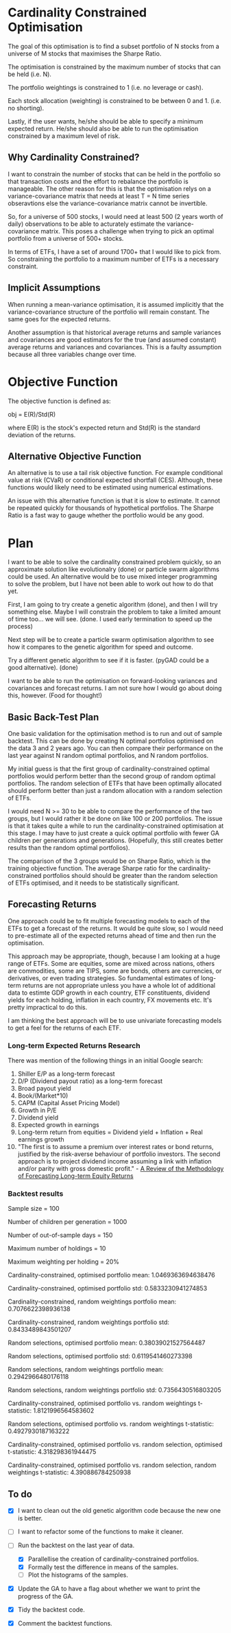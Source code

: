 # Cardinality Constrained Optimisation

The goal of this optimisation is to find a subset portfolio of N stocks from a universe of M stocks that maximises the Sharpe Ratio. 

The optimisation is constrained by the maximum number of stocks that can be held (i.e. N). 

The portfolio weightings is constrained to 1 (i.e. no leverage or cash).

Each stock allocation (weighting) is constrained to be between 0 and 1. (i.e. no shorting).

Lastly, if the user wants, he/she should be able to specify a minimum expected return. He/she should also be able to run the optimisation constrained by a maximum level of risk.

## Why Cardinality Constrained?

I want to constrain the number of stocks that can be held in the portfolio so that transaction costs and the effort to rebalance the portfolio is manageable. The other reason for this is that the optimisation relys on a variance-covariance matrix that needs at least T = N time series obseravtions else the variance-covariance matrix cannot be invertible. 

So, for a universe of 500 stocks, I would need at least 500 (2 years worth of daily) observations to be able to acturately estimate the variance-covariance matrix. This poses a challenge when trying to pick an optimal portfolio from a universe of 500+ stocks. 

In terms of ETFs, I have a set of around 1700+ that I would like to pick from. So constraining the portfolio to a maximum number of ETFs is a necessary constraint.

## Implicit Assumptions

When running a mean-variance optimisation, it is assumed implicitly that the variance-covariance structure of the portfolio will remain constant. The same goes for the expected returns. 

Another assumption is that historical average returns and sample variances and covariances are good estimators for the true (and assumed constant) average returns and variances and covariances. This is a faulty assumption because all three variables change over time. 

# Objective Function

The objective function is defined as: 

obj = E(R)/Std(R)

where E(R) is the stock's expected return and Std(R) is the standard deviation of the returns.

## Alternative Objective Function

An alternative is to use a tail risk objective function. For example conditional value at risk (CVaR) or conditional expected shortfall (CES). Although, these functions would likely need to be estimated using numerical estimations.

An issue with this alternative function is that it is slow to estimate. It cannot be repeated quickly for thousands of hypothetical portfolios. The Sharpe Ratio is a fast way to gauge whether the portfolio would be any good. 

# Plan

I want to be able to solve the cardinality constrained problem quickly, so an approximate solution like evolutionalry (done) or particle swarm algorithms could be used. An alternative would be to use mixed integer programming to solve the problem, but I have not been able to work out how to do that yet. 

First, I am going to try create a genetic algorithm (done), and then I will try something else. Maybe I will constrain the problem to take a limited amount of time too... we will see. (done. I used early termination to speed up the process)

Next step will be to create a particle swarm optimisation algorithm to see how it compares to the genetic algorithm for speed and outcome.

Try a different genetic algorithm to see if it is faster. (pyGAD could be a good alternative). (done)

I want to be able to run the optimisation on forward-looking variances and covariances and forecast returns. I am not sure how I would go about doing this, however. (Food for thought!)

## Basic Back-Test Plan

One basic validation for the optimisation method is to run and out of sample backtest. This can be done by creating N optimal portfolios optimised on the data 3 and 2 years ago. You can then compare their performance on the last year against N random optimal portfolios, and N random portfolios. 

My initial guess is that the first group of cardinality-constrained optimal portfolios would perform better than the second group of random optimal portfolios. The random selection of ETFs that have been optimally allocated should perform better than just a random allocation with a random selection of ETFs. 

I would need N >= 30 to be able to compare the performance of the two groups, but I would rather it be done on like 100 or 200 portfolios. The issue is that it takes quite a while to run the cardinality-constrained optimisation at this stage. I may have to just create a quick optimal portfolio with fewer GA children per generations and generations. (Hopefully, this still creates better results than the random optimal portfolios). 

The comparison of the 3 groups would be on Sharpe Ratio, which is the training objective function. The average Sharpe ratio for the cardinality-constrained portfolios should should be greater than the random selection of ETFs optimised, and it needs to be statistically significant.

## Forecasting Returns

One approach could be to fit multiple forecasting models to each of the ETFs to get a forecast of the returns. It would be quite slow, so I would need to pre-estimate all of the expected returns ahead of time and then run the optimisation.

This approach may be appropriate, though, because I am looking at a huge range of ETFs. Some are equities, some are mixed across nations, others are commodities, some are TIPS, some are bonds, others are currencies, or derivatives, or even trading strategies. So fundamental estimates of long-term returns are not appropriate unless you have a whole lot of additional data to estimte GDP growth in each country, ETF constituents, dividend yields for each holding, inflation in each country, FX movements etc. It's pretty impractical to do this.

I am thinking the best approach will be to use univariate forecasting models to get a feel for the returns of each ETF.

### Long-term Expected Returns Research 

There was mention of the following things in an initial Google search:
1. Shiller E/P as a long-term forecast
2. D/P (Dividend payout ratio) as a long-term forecast
3. Broad payout yield
4. Book/(Market*10)
5. CAPM (Capital Asset Pricing Model)
6. Growth in P/E
7. Dividend yield
8. Expected growth in earnings
9. Long-term return from equities = Dividend yield + Inflation + Real earnings growth
10. "The first is to assume a premium over interest rates or bond returns, justified by the
risk-averse behaviour of portfolio investors. The second approach is to project dividend
income assuming a link with inflation and/or parity with gross domestic profit." - [A Review of the Methodology of
Forecasting Long-term Equity Returns](https://fbe.unimelb.edu.au/__data/assets/pdf_file/0003/2591805/184.pdf)

### Backtest results

Sample size = 100

Number of children per generation = 1000

Number of out-of-sample days = 150

Maximum number of holdings = 10

Maximum weighting per holding = 20%

Cardinality-constrained, optimised portfolio mean: 1.0469363694638476

Cardinality-constrained, optimised portfolio std: 0.5833230941274853

Cardinality-constrained, random weightings portfolio mean: 0.7076622398936138

Cardinality-constrained, random weightings portfolio std: 0.8433489843501207

Random selections, optimised portfolio mean: 0.38039021527564487

Random selections, optimised portfolio std: 0.6119541460273398

Random selections, random weightings portfolio mean: 0.2942966480176118

Random selections, random weightings portfolio std: 0.7356430516803205

Cardinality-constrained, optimised portfolio vs. random weightings t-statistic: 1.8121996564583602

Random selections, optimised portfolio vs. random weightings t-statistic: 0.4927930187163222

Cardinality-constrained, optimised portfolio vs. random selection, optimised t-statistic: 4.318298361944475

Cardinality-constrained, optimised portfolio vs. random selection, random weightings t-statistic: 4.390886784250938

## To do

- [x] I want to clean out the old genetic algorithm code because the new one is better.
- [ ] I want to refactor some of the functions to make it cleaner.
- [ ] Run the backtest on the last year of data.
    - [x] Parallellise the creation of cardinality-constrained portfolios.
    - [x] Formally test the difference in means of the samples.
    - [ ] Plot the histograms of the samples.
- [x] Update the GA to have a flag about whether we want to print the progress of the GA.
- [x] Tidy the backtest code.
- [x] Comment the backtest functions.

